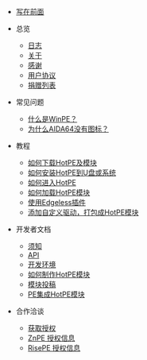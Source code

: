 <!-- _sidebar.md -->

* [写在前面](/README)

* 总览
  * [日志](/overview/log)
  * [关于](/overview/about)
  * [感谢](/overview/thanks)
  * [用户协议](/overview/contract)
  * [捐赠列表](/overview/donate)

* 常见问题
  * [什么是WinPE？](/matter/what_winpe)
  * [为什么AIDA64没有图标？](/matter/aida64)

* 教程
  * [如何下载HotPE及模块](/course/down)
  * [如何安装HotPE到U盘或系统](/course/install)
  * [如何进入HotPE](/course/intohotpe)
  * [如何加载HotPE模块](/course/loadhpm)
  * [使用Edgeless插件](/course/edgeless)
  * [添加自定义驱动，打包成HotPE模块](/course/driver_hpm)

* 开发者文档
  * [须知](/Devdoc/notice)
  * [API](/Devdoc/api)
  * [开发环境](/Devdoc/dve_env)
  * [如何制作HotPE模块](/Devdoc/makehpm)
  * [模块投稿](/Devdoc/hpm_con)
  * [PE集成HotPE模块](/Devdoc/shifthpm)

* 合作洽谈
  * [获取授权](/cooperation/permit)
  * [ZnPE 授权信息](/cooperation/ZnPE)
  * [RisePE 授权信息](/cooperation/RisePE)
  
